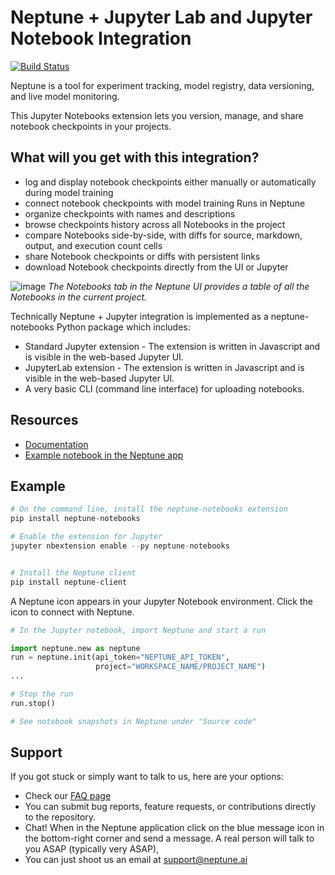# Neptune + Jupyter Lab and Jupyter Notebook Integration
[![Build Status](https://travis-ci.org/neptune-ai/neptune-notebooks.svg?branch=master)](https://travis-ci.org/neptune-ai/neptune-notebooks)

Neptune is a tool for experiment tracking, model registry, data versioning, and live model monitoring. 

This Jupyter Notebooks extension lets you version, manage, and share notebook checkpoints in your projects.

## What will you get with this integration? 

* log and display notebook checkpoints either manually or automatically during model training
* connect notebook checkpoints with model training Runs in Neptune
* organize checkpoints with names and descriptions 
* browse checkpoints history across all Notebooks in the project
* compare Notebooks side-by-side, with diffs for source, markdown, output, and execution count cells
* share Notebook checkpoints or diffs with persistent links
* download Notebook checkpoints directly from the UI or Jupyter 

![image](https://user-images.githubusercontent.com/97611089/160645173-d42d4436-f309-4b51-b583-518ce19948f1.png)
*The Notebooks tab in the Neptune UI provides a table of all the Notebooks in the current project.*

Technically Neptune + Jupyter integration is implemented as a neptune-notebooks Python package which includes:
* Standard Jupyter extension - The extension is written in Javascript and is visible in the web-based Jupyter UI. 
* JupyterLab extension - The extension is written in Javascript and is visible in the web-based Jupyter UI.
* A very basic CLI (command line interface) for uploading notebooks.

## Resources

* [Documentation](https://docs.neptune.ai/integrations-and-supported-tools/ide-and-notebooks/jupyter-lab-and-jupyter-notebook)
* [Example notebook in the Neptune app](https://app.neptune.ai/neptune-ai/credit-default-prediction/n/exploring-application-table-ac75c237-1630-4109-b532-dd125badec0e/ca1df3be-b2e4-4b26-99d6-b7e98a3d4273)

## Example

```python
# On the command line, install the neptune-notebooks extension
pip install neptune-notebooks

# Enable the extension for Jupyter
jupyter nbextension enable --py neptune-notebooks


# Install the Neptune client
pip install neptune-client
```

A Neptune icon appears in your Jupyter Notebook environment. Click the icon to connect with Neptune.
```python
# In the Jupyter notebook, import Neptune and start a run

import neptune.new as neptune
run = neptune.init(api_token="NEPTUNE_API_TOKEN",
                   project="WORKSPACE_NAME/PROJECT_NAME")
...

# Stop the run
run.stop()

# See notebook snapshots in Neptune under "Source code"
```


## Support

If you got stuck or simply want to talk to us, here are your options:

* Check our [FAQ page](https://docs.neptune.ai/getting-started/getting-help#frequently-asked-questions)
* You can submit bug reports, feature requests, or contributions directly to the repository.
* Chat! When in the Neptune application click on the blue message icon in the bottom-right corner and send a message. A real person will talk to you ASAP (typically very ASAP),
* You can just shoot us an email at support@neptune.ai


